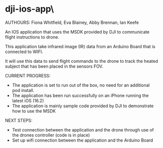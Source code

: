 # dji-ios-app\
AUTHOURS: Fiona Whitfield, Eva Blainey, Abby Brennan, Ian Keefe

An IOS application that uses the MSDK provided by DJI to communicate flight instructions to drone.

This application take infrared image (IR) data from an Arduino Board that is connected to WIFI.

It will use this data to send flight commands to the drone to track the heated subject that has been placed in the sensors FOV.

CURRENT PROGRESS:
- The application is set to run out of the box, no need for an additional pod install.
- The application has been run successfully on an iPhone running the latest iOS (16.2)
- The application is mainly sample code provided by DJI to demonstrate how to use the MSDK

NEXT STEPS:
- Test connection between the application and the drone through use of the drones controller (code is in place)
- Set up wifi connection between the application and the Arduino Board

